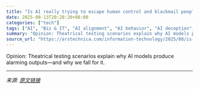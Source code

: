 ```yaml
---
title: "Is AI really trying to escape human control and blackmail people?"
date: 2025-08-13T20:28:20+08:00
categories: ["tech"]
tags: ["AI", "Biz & IT", "AI alignment", "AI behavior", "AI deception", "AI ethics", "AI research", "AI safety", "ai safety testing", "AI security", "Alignment research", "Andrew Deck", "Anthropic", "Claude Opus 4", "generative ai", "goal misgeneralization", "Jeffrey Ladish", "large language models", "machine learning", "o3 model", "openai", "Palisade Research", "reinforcement learning"]
summary: "Opinion: Theatrical testing scenarios explain why AI models produce alarming outputs—and why we fall for it."
source_url: "https://arstechnica.com/information-technology/2025/08/is-ai-really-trying-to-escape-human-control-and-blackmail-people/"
---
```


Opinion: Theatrical testing scenarios explain why AI models produce alarming outputs—and why we fall for it.

---

*来源: [原文链接](https://arstechnica.com/information-technology/2025/08/is-ai-really-trying-to-escape-human-control-and-blackmail-people/)*
